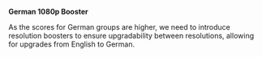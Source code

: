 <!-- markdownlint-disable MD041-->
**German 1080p Booster**<br>

As the scores for German groups are higher, we need to introduce resolution boosters to ensure upgradability between resolutions, allowing for upgrades from English to German.
<!-- markdownlint-enable MD041-->
